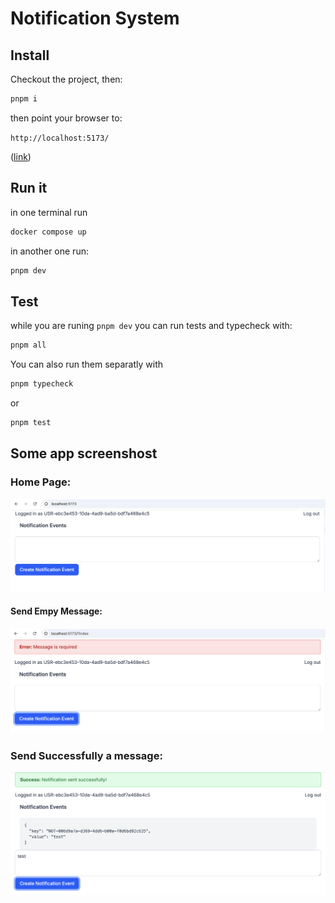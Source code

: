 # Notification System

## Install

Checkout the project, then:

```bash
pnpm i
```

then point your browser to: 

```http://localhost:5173/```

([link](http://localhost:5173/))


## Run it

in one terminal run

```bash
docker compose up
```

in another one run: 

```bash
pnpm dev
```




## Test

while you are runing ```pnpm dev``` you can run tests and typecheck with:

```bash
pnpm all
```

You can also run them separatly with

```bash
pnpm typecheck
```

or

```bash
pnpm test
```


## Some app screenshost

### Home Page:

![Screen 1](docs/screen1.png)

#### Send Empy Message:

![Screen 1](docs/screen2_error.png)

### Send Successfully a message:

![Screen 1](docs/screen3_message.png)


